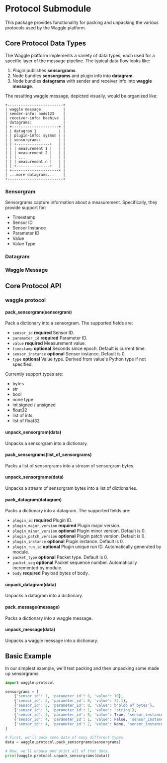 # Protocol Submodule

This package provides functionality for packing and unpacking the various
protocols used by the Waggle platform.

## Core Protocol Data Types

The Waggle platform implements a variety of data types, each used for a specific
layer of the message pipeline. The typical data flow looks like:

1. Plugin publishes **sensorgrams**.
2. Node bundles **sensorgrams** and plugin info into **datagram**.
3. Node bundles **datagrams** with sender and receiver info into **waggle message**.

The resulting waggle message, depicted visually, would be organized like:

```
+-------------------------+
| waggle message          |
| sender-info: node123    |
| receiver-info: beehive  |
| datagrams:              |
| +---------------------+ |
| | datagram 1          | |
| | plugin-info: sysmon | |
| | sensorgrams:        | |
| | +---------------+   | |
| | | measurement 1 |   | |
| | | measurement 2 |   | |
| | | ...           |   | |
| | | measurement n |   | |
| | +---------------+   | |
| +---------------------+ |
| ...more datagrams...    |
+-------------------------+
```

### Sensorgram

Sensorgrams capture information about a measurement. Specifically, they provide
support for:

* Timestamp
* Sensor ID
* Sensor Instance
* Parameter ID
* Value
* Value Type

### Datagram

### Waggle Message

## Core Protocol API

### waggle.protocol

#### pack_sensorgram(sensorgram)

Pack a dictionary into a sensorgram. The supported fields are:

* `sensor_id` **required** Sensor ID.
* `parameter_id` **required** Parameter ID.
* `value` **required** Measurement value.
* `timestamp` **optional** Seconds since epoch. Default is current time.
* `sensor_instance` **optional** Sensor instance. Default is 0.
* `type` **optional** Value type. Derived from value's Python type if not specified.

Currently support types are:

* bytes
* str
* bool
* none type
* int signed / unsigned
* float32
* list of ints
* list of float32

#### unpack_sensorgram(data)

Unpacks a sensorgram into a dictionary.

#### pack_sensorgrams(list_of_sensorgrams)

Packs a list of sensorgrams into a stream of sensorgram bytes.

#### unpack_sensorgrams(data)

Unpacks a stream of sensorgram bytes into a list of dictionaries.

#### pack_datagram(datagram)

Packs a dictionary into a datagram. The supported fields are:

* `plugin_id` **required** Plugin ID.
* `plugin_major_version` **required** Plugin major version.
* `plugin_minor_version` **optional** Plugin minor version. Default is 0.
* `plugin_patch_version` **optional** Plugin patch version. Default is 0.
* `plugin_instance` **optional** Plugin instance. Default is 0.
* `plugin_run_id` **optional** Plugin unique run ID. Automatically generated by module.
* `packet_type` **optional** Packet type. Default is 0.
* `packet_seq` **optional** Packet sequence number. Automatically incremented by module.
* `body` **required** Payload bytes of body.

#### unpack_datagram(data)

Unpacks a datagram into a dictionary.

#### pack_message(message)

Packs a dictionary into a waggle message.

#### unpack_message(data)

Unpacks a waggle message into a dictionary.

## Basic Example

In our simplest example, we'll test packing and then unpacking some made up
sensorgrams.

```python
import waggle.protocol

sensorgrams = [
    {'sensor_id': 1, 'parameter_id': 0, 'value': 10},
    {'sensor_id': 2, 'parameter_id': 0, 'value': 22.1},
    {'sensor_id': 3, 'parameter_id': 0, 'value': b'blob of bytes'},
    {'sensor_id': 3, 'parameter_id': 1, 'value': 'string'},
    {'sensor_id': 4, 'parameter_id': 0, 'value': True, 'sensor_instance': 0},
    {'sensor_id': 4, 'parameter_id': 1, 'value': False, 'sensor_instance': 0},
    {'sensor_id': 4, 'parameter_id': 2, 'value': None, 'sensor_instance': 1},
]

# First, we'll pack some data of many different types.
data = waggle.protocol.pack_sensorgrams(sensorgrams)

# Now, we'll unpack and print all of that data.
print(waggle.protocol.unpack_sensorgrams(data))
```
